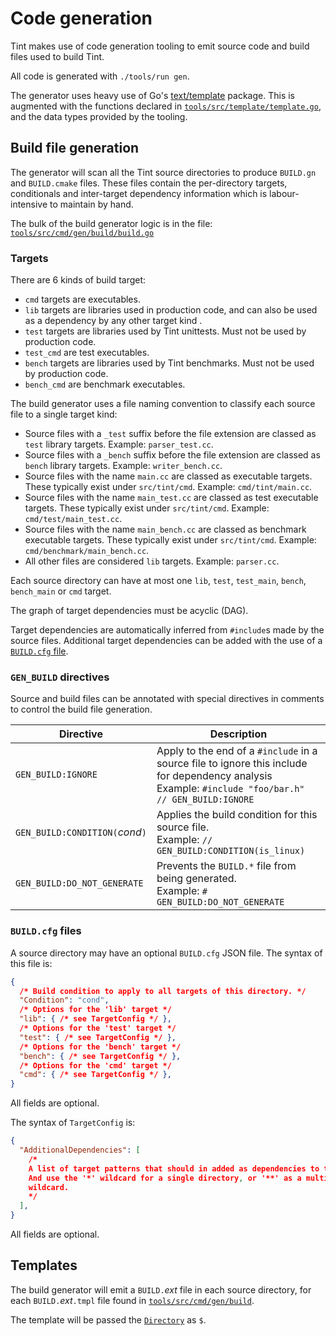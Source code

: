 # Code generation

Tint makes use of code generation tooling to emit source code and build files
used to build Tint.

All code is generated with `./tools/run gen`.

The generator uses heavy use of Go's [text/template](https://pkg.go.dev/text/template)
package. This is augmented with the functions declared in [`tools/src/template/template.go`](../../tools/src/template/template.go), and the data types provided by the tooling.

## Build file generation

The generator will scan all the Tint source directories to produce `BUILD.gn`
and `BUILD.cmake` files. These files contain the per-directory targets,
conditionals and inter-target dependency information which is labour-intensive
to maintain by hand.

The bulk of the build generator logic is in the file: [`tools/src/cmd/gen/build/build.go`](../../tools/src/cmd/gen/build/build.go)

### Targets

There are 6 kinds of build target:

* `cmd` targets are executables.
* `lib` targets are libraries used in production code, and can also be used as
  a dependency by any other target kind .
* `test` targets are libraries used by Tint unittests. Must not be used by
  production code.
* `test_cmd` are test executables.
* `bench` targets are libraries used by Tint benchmarks. Must not be used by
  production code.
* `bench_cmd` are benchmark executables.

The build generator uses a file naming convention to classify each source file to a single target kind:

* Source files with a `_test` suffix before the file extension are classed as
  `test` library targets. Example: `parser_test.cc`.
* Source files with a `_bench` suffix before the file extension are classed as
  `bench` library targets. Example: `writer_bench.cc`.
* Source files with the name `main.cc` are classed as executable targets.
  These typically exist under `src/tint/cmd`. Example: `cmd/tint/main.cc`.
* Source files with the name `main_test.cc` are classed as test executable targets.
  These typically exist under `src/tint/cmd`. Example: `cmd/test/main_test.cc`.
* Source files with the name `main_bench.cc` are classed as benchmark executable targets.
  These typically exist under `src/tint/cmd`. Example: `cmd/benchmark/main_bench.cc`.
* All other files are considered `lib` targets. Example: `parser.cc`.

Each source directory can have at most one `lib`, `test`, `test_main`, `bench`, `bench_main` or `cmd`
target.

The graph of target dependencies must be acyclic (DAG).

Target dependencies are automatically inferred from `#include`s made by the source files.
Additional target dependencies can be added with the use of a [`BUILD.cfg` file](#buildcfg-files).

### `GEN_BUILD` directives

Source and build files can be annotated with special directives in comments to control the build file generation.

| Directive | Description |
|-----------|-------------|
| `GEN_BUILD:IGNORE` | Apply to the end of a `#include` in a source file to ignore this include for dependency analysis <br> Example: `#include "foo/bar.h"  // GEN_BUILD:IGNORE` |
| `GEN_BUILD:CONDITION(`_cond_`)` | Applies the build condition for this source file. <br> Example: `// GEN_BUILD:CONDITION(is_linux)` |
| `GEN_BUILD:DO_NOT_GENERATE` | Prevents the `BUILD.*` file from being generated. <br> Example: `# GEN_BUILD:DO_NOT_GENERATE` |

### `BUILD.cfg` files

A source directory may have an optional `BUILD.cfg` JSON file. The syntax of this file is:

```json
{
  /* Build condition to apply to all targets of this directory. */
  "Condition": "cond",
  /* Options for the 'lib' target */
  "lib": { /* see TargetConfig */ },
  /* Options for the 'test' target */
  "test": { /* see TargetConfig */ },
  /* Options for the 'bench' target */
  "bench": { /* see TargetConfig */ },
  /* Options for the 'cmd' target */
  "cmd": { /* see TargetConfig */ },
}
```

All fields are optional.

The syntax of `TargetConfig` is:

```json
{
  "AdditionalDependencies": [
    /*
    A list of target patterns that should in added as dependencies to this target.
    And use the '*' wildcard for a single directory, or '**' as a multi-directory
    wildcard.
    */
  ],
}
```

All fields are optional.

## Templates

The build generator will emit a `BUILD.`_ext_ file in each source directory, for each `BUILD.`_ext_`.tmpl` file found in [`tools/src/cmd/gen/build`](../../tools/src/cmd/gen/build).

The template will be passed the [`Directory`](../../tools/src/cmd/gen/build/directory.go) as `$`.
